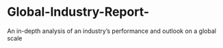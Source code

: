 # Global-Industry-Report-
An in-depth analysis of an industry’s performance and outlook on a global scale
